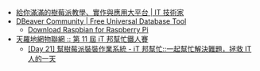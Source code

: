 * [給你滿滿的樹莓派教學、實作與應用大平台 | IT 技術家](http://blog.itist.tw/p/how-to-study-raspberry-pi.html)
* [DBeaver Community | Free Universal Database Tool](https://dbeaver.io/)
  * [Download Raspbian for Raspberry Pi](https://www.raspberrypi.org/downloads/raspbian/)
* [天羅地網物聯網 :: 第 11 屆 iT 邦幫忙鐵人賽](https://ithelp.ithome.com.tw/users/20107304/ironman/2796)
  * [[Day 21] 幫樹莓派裝裝作業系統 - iT 邦幫忙::一起幫忙解決難題，拯救 IT 人的一天](https://ithelp.ithome.com.tw/articles/10225931)